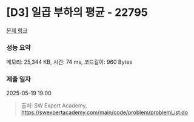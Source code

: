 # [D3] 일곱 부하의 평균 - 22795 

[문제 링크](https://swexpertacademy.com/main/code/problem/problemDetail.do?contestProbId=AZND_Dyq8SUDFAWB) 

### 성능 요약

메모리: 25,344 KB, 시간: 74 ms, 코드길이: 960 Bytes

### 제출 일자

2025-05-19 19:00



> 출처: SW Expert Academy, https://swexpertacademy.com/main/code/problem/problemList.do